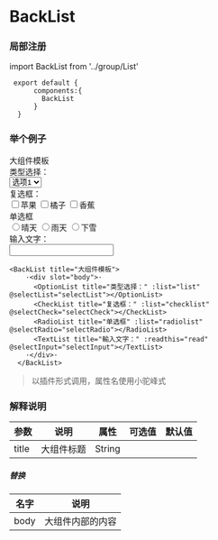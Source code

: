 # BackList

### 局部注册


  
  <p>   
	import BackList from '../group/List'

	 export default {  
		  components:{  
			BackList  
		  }  
	  }
  </p>
  
  
### 举个例子  
  
<div class="example" style="width: 60%;">
<div class="stepGroup">
    <div class="stepTitle">
      <div class="titleDescript">大组件模板</div>
    </div>
    <div class="bodyContent">
      <div class="block" >
		<div class="block_left">
		<div>
		<i class="fa fa-calendar" aria-hidden="true" style="line-height: 24px;"></i>
		<div class="title_name">类型选择：</div>
		</div>
		</div>
		<div class="block_right">
		<div>
		<select class="block_select">
			<option value="1">选项1</option>
			<option value="1">选项2</option>
			<option value="1">选项3</option>
		</select>
		</div>
		</div>
		</div>
    </div>
	<div class="block">
  	<div class="block_left">
  		<div>
        <i class="fa fa-user title_i" aria-hidden="true"></i>
  			<div class="title_name">复选框：</div>
  		</div>
  	</div>
  	<div class="block_right">
      <span><input id="1" type="checkbox" value="1"><label>苹果</label></span>
	  <span><input id="2" type="checkbox" value="2"><label>橘子</label></span>
	  <span><input id="3" type="checkbox" value="3"><label>香蕉</label></span>
  	</div>
  </div>
  <div class="block" >
    <div class="block_left" style="max-width: 30%;">
	<i class="fa fa-user title_i" aria-hidden="true"></i>
        <div class="title_name">单选框</div>
    </div>
    <div class="block_right">
      <label>
        <span><input type="radio" name="radio" value="1">晴天</span>
		<span><input type="radio" name="radio" value="1">雨天</span>
		<span><input type="radio" name="radio" value="1">下雪</span>
      </label>
    </div>
  </div>
  <div class="block" >
		<div class="block_left">
      <div>
        <i class="fa fa-user title_i" aria-hidden="true"></i>
			  <div class="title_name">输入文字：</div>
      </div>
    </div>
    <div class="block_right">
      <input class="block_input" type="text">
    </div>
  </div>
</div>
</div>
	 
	<BackList title="大组件模板">
        ·<div slot="body">·
          <OptionList title="类型选择：" :list="list" @selectList="selectList"></OptionList>
          <CheckList title="复选框：" :list="checklist" @selectCheck="selectCheck"></CheckList>
          <RadioList title="单选框" :list="radiolist" @selectRadio="selectRadio"></RadioList>
          <TextList title="輸入文字：" :readthis="read" @selectInput="selectInput"></TextList>
        ·</div>·
      </BackList>
> 以插件形式调用，属性名使用小驼峰式

### 解释说明  

| 参数 | 说明 | 属性 | 可选值 | 默认值 |
| ------ | ------ | ------ | ------ | ------ |
| title | 大组件标题 | String |  |  |

  ##### 替换
  | 名字 | 说明 |
| ------ | ------ |
| body | 大组件内部的内容 |
